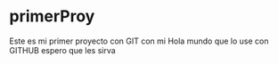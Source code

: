 # primerProy
Este es mi primer proyecto con GIT con mi Hola mundo
que lo use con GITHUB espero que les sirva
